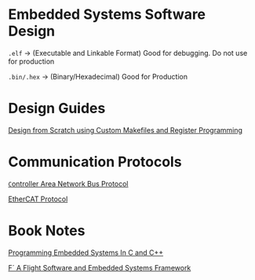 # Embedded Systems Software Design

`.elf` → (Executable and Linkable Format) Good for debugging. Do not use for production

`.bin/.hex` → (Binary/Hexadecimal) Good for Production

# Design Guides

[Design from Scratch using Custom Makefiles and Register Programming](Design%20from%20Scratch%20using%20Custom%20Makefiles%20and%20Reg%206f43a806ee5b46ef9cac332e5f0fc132.md)

# Communication Protocols

[`C`ontroller Area Network Bus Protocol](Controller%20Area%20Network%20Bus%20Protocol%20ed6cdc911e1c4225a9146f5499d791d0.md)

[EtherCAT Protocol](EtherCAT%20Protocol%200571ae01760843789d1c31a5d548d9c9.md)

# Book Notes

[Programming Embedded Systems In C and C++](Programming%20Embedded%20Systems%20In%20C%20and%20C++%208684f707af334cfb89afa2bdcb745ce2.md)

[F´ A Flight Software and Embedded Systems Framework](https://nasa.github.io/fprime/)